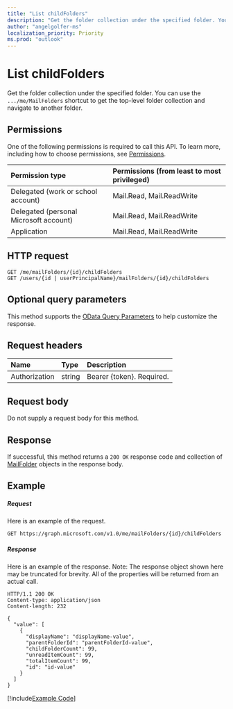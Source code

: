 ```yaml
---
title: "List childFolders"
description: "Get the folder collection under the specified folder. You can use the `.../me/MailFolders` shortcut to get the top-level "
author: "angelgolfer-ms"
localization_priority: Priority
ms.prod: "outlook"
---
```


# List childFolders

Get the folder collection under the specified folder. You can use the `.../me/MailFolders` shortcut to get the top-level 
folder collection and navigate to another folder.
## Permissions
One of the following permissions is required to call this API. To learn more, including how to choose permissions, see [Permissions](/graph/permissions-reference).

|Permission type      | Permissions (from least to most privileged)              |
|:--------------------|:---------------------------------------------------------|
|Delegated (work or school account) | Mail.Read, Mail.ReadWrite    |
|Delegated (personal Microsoft account) | Mail.Read, Mail.ReadWrite    |
|Application | Mail.Read, Mail.ReadWrite |

## HTTP request
<!-- { "blockType": "ignored" } -->
```http
GET /me/mailFolders/{id}/childFolders
GET /users/{id | userPrincipalName}/mailFolders/{id}/childFolders
```
## Optional query parameters
This method supports the [OData Query Parameters](https://developer.microsoft.com/graph/docs/concepts/query_parameters) to help customize the response.
## Request headers
| Name       | Type | Description|
|:-----------|:------|:----------|
| Authorization  | string  | Bearer {token}. Required. |

## Request body
Do not supply a request body for this method.

## Response

If successful, this method returns a `200 OK` response code and collection of [MailFolder](../resources/mailfolder.md) objects in the response body.
## Example
##### Request
Here is an example of the request.
<!-- {
  "blockType": "request",
  "name": "get_childfolders"
}-->
```http
GET https://graph.microsoft.com/v1.0/me/mailFolders/{id}/childFolders
```
##### Response
Here is an example of the response. Note: The response object shown here may be truncated for brevity. All of the properties will be returned from an actual call.
<!-- {
  "blockType": "response",
  "truncated": true,
  "@odata.type": "microsoft.graph.mailFolder",
  "isCollection": true
} -->
```http
HTTP/1.1 200 OK
Content-type: application/json
Content-length: 232

{
  "value": [
    {
      "displayName": "displayName-value",
      "parentFolderId": "parentFolderId-value",
      "childFolderCount": 99,
      "unreadItemCount": 99,
      "totalItemCount": 99,
      "id": "id-value"
    }
  ]
}
```
[!include[Example Code]( ../includes/get_childfolders-snippets.md)]

<!-- uuid: 8fcb5dbc-d5aa-4681-8e31-b001d5168d79
2015-10-25 14:57:30 UTC -->
<!-- {
  "type": "#page.annotation",
  "description": "List childFolders",
  "keywords": "",
  "section": "documentation",
  "tocPath": ""
}-->
